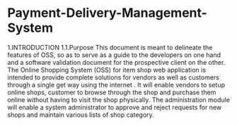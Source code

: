 # Payment-Delivery-Management-System
1.INTRODUCTION
1.1.Purpose
This document is meant to delineate the features of OSS, so as to serve as
a guide to the developers on one hand and a software validation document for the
prospective client on the other. The Online Shopping System (OSS) for item shop
web application is intended to provide complete solutions for vendors as well as
customers through a single get way using the internet . It will enable vendors to
setup online shops, customer to browse through the shop and purchase them online
without having to visit the shop physically. The administration module will enable a
system administrator to approve and reject requests for new shops and maintain
various lists of shop category.


